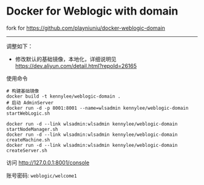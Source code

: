 # Docker for Weblogic with domain

fork for https://github.com/playniuniu/docker-weblogic-domain

-----

调整如下：

* 修改默认的基础镜像，本地化，详细说明见 https://dev.aliyun.com/detail.html?repoId=26165


使用命令

```
# 构建基础镜像
docker build -t kennylee/weblogic-domain .
# 启动 AdminServer
docker run -d -p 8001:8001 --name=wlsadmin kennylee/weblogic-domain startWebLogic.sh

docker run -d --link wlsadmin:wlsadmin kennylee/weblogic-domain startNodeManager.sh
docker run -d --link wlsadmin:wlsadmin kennylee/weblogic-domain createMachine.sh
docker run -d --link wlsadmin:wlsadmin kennylee/weblogic-domain createServer.sh
```

访问 http://127.0.0.1:8001/console

账号密码: `weblogic/welcome1`


